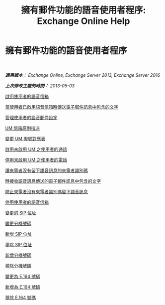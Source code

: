 ﻿---
title: '擁有郵件功能的語音使用者程序: Exchange Online Help'
TOCTitle: 擁有郵件功能的語音使用者程序
ms:assetid: 57633cf1-9ed9-43ae-a2a8-965431b0a779
ms:mtpsurl: https://technet.microsoft.com/zh-tw/library/JJ835776(v=EXCHG.150)
ms:contentKeyID: 50553987
ms.date: 05/23/2018
mtps_version: v=EXCHG.150
ms.translationtype: MT
---

# 擁有郵件功能的語音使用者程序

 

_**適用版本：** Exchange Online, Exchange Server 2013, Exchange Server 2016_

_**上次修改主題的時間：** 2013-05-03_

[啟用使用者的語音信箱](https://docs.microsoft.com/zh-tw/exchange/voice-mail-unified-messaging/set-up-voice-mail/enable-a-user-for-voice-mail)

[當使用者已啟用語音信箱時傳送電子郵件訊息中包含的文字](https://docs.microsoft.com/zh-tw/exchange/voice-mail-unified-messaging/set-up-voice-mail/include-text-with-email-sent-when-voicemail-is-enabled)

[管理使用者的語音郵件設定](https://docs.microsoft.com/zh-tw/exchange/voice-mail-unified-messaging/set-up-voice-mail/manage-voice-mail-settings)

[UM 信箱原則指派](https://docs.microsoft.com/zh-tw/exchange/voice-mail-unified-messaging/set-up-voice-mail/assign-um-mailbox-policy)

[變更 UM 撥號對應表](https://docs.microsoft.com/zh-tw/exchange/voice-mail-unified-messaging/set-up-voice-mail/change-um-dial-plan)

[啟用未啟用 UM 之使用者的通話](https://docs.microsoft.com/zh-tw/exchange/voice-mail-unified-messaging/set-up-voice-mail/enable-calls-from-users-who-aren-t-um-enabled)

[停用未啟用 UM 之使用者的電話](https://docs.microsoft.com/zh-tw/exchange/voice-mail-unified-messaging/set-up-voice-mail/disable-calls-from-users-who-aren-t-um-enabled)

[讓來電者沒有留下語音訊息的來電者識別碼](allow-callers-without-a-caller-id-to-leave-a-voice-message-exchange-2013-help.md)

[時接收語音訊息傳送的電子郵件訊息中包含的文字](https://docs.microsoft.com/zh-tw/exchange/voice-mail-unified-messaging/set-up-voice-mail/include-text-with-email-sent-when-voice-message-is-received)

[防止來電者沒有來電者識別碼留下語音訊息](prevent-callers-without-a-caller-id-from-leaving-a-voice-message-exchange-2013-help.md)

[停用使用者的語音信箱](disable-voice-mail-for-a-user-exchange-2013-help.md)

[變更的 SIP 位址](change-a-sip-address-exchange-2013-help.md)

[變更分機號碼](change-an-extension-number-exchange-2013-help.md)

[新增 SIP 位址](add-a-sip-address-exchange-2013-help.md)

[移除 SIP 位址](https://docs.microsoft.com/zh-tw/exchange/voice-mail-unified-messaging/set-up-voice-mail/remove-sip-address)

[新增分機號碼](add-an-extension-number-exchange-2013-help.md)

[移除分機號碼](remove-an-extension-number-exchange-2013-help.md)

[變更為 E.164 號碼](https://docs.microsoft.com/zh-tw/exchange/voice-mail-unified-messaging/set-up-voice-mail/change-e-164-number)

[新增為 E.164 號碼](https://docs.microsoft.com/zh-tw/exchange/voice-mail-unified-messaging/set-up-voice-mail/add-e-164-number)

[移除 E.164 號碼](remove-an-e-164-number-exchange-2013-help.md)

